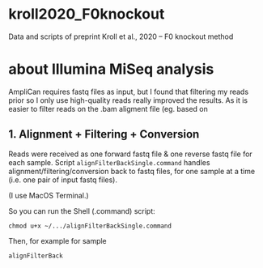 # kroll2020_F0knockout
Data and scripts of preprint Kroll et al., 2020 – F0 knockout method

# about Illumina MiSeq analysis

AmpliCan requires fastq files as input, but I found that filtering my reads prior so I only use high-quality reads really improved the results.
As it is easier to filter reads on the .bam aligment file (eg. based on

## 1. Alignment + Filtering + Conversion

Reads were received as one forward fastq file & one reverse fastq file for each sample.
Script `alignFilterBackSingle.command` handles alignment/filtering/conversion back to fastq files, for one sample at a time (i.e. one pair of input fastq files).

(I use MacOS Terminal.)

So you can run the Shell (.command) script:

    chmod u+x ~/.../alignFilterBackSingle.command

Then, for example for sample

    alignFilterBack
